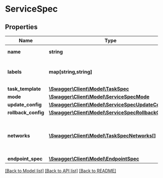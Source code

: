 # ServiceSpec

## Properties
Name | Type | Description | Notes
------------ | ------------- | ------------- | -------------
**name** | **string** | Name of the service. | [optional] 
**labels** | **map[string,string]** | User-defined key/value metadata. | [optional] 
**task_template** | [**\Swagger\Client\Model\TaskSpec**](TaskSpec.md) |  | [optional] 
**mode** | [**\Swagger\Client\Model\ServiceSpecMode**](ServiceSpecMode.md) |  | [optional] 
**update_config** | [**\Swagger\Client\Model\ServiceSpecUpdateConfig**](ServiceSpecUpdateConfig.md) |  | [optional] 
**rollback_config** | [**\Swagger\Client\Model\ServiceSpecRollbackConfig**](ServiceSpecRollbackConfig.md) |  | [optional] 
**networks** | [**\Swagger\Client\Model\TaskSpecNetworks[]**](TaskSpecNetworks.md) | Array of network names or IDs to attach the service to. | [optional] 
**endpoint_spec** | [**\Swagger\Client\Model\EndpointSpec**](EndpointSpec.md) |  | [optional] 

[[Back to Model list]](../README.md#documentation-for-models) [[Back to API list]](../README.md#documentation-for-api-endpoints) [[Back to README]](../README.md)


